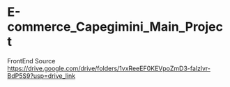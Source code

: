 # E-commerce_Capegimini_Main_Project

FrontEnd Source https://drive.google.com/drive/folders/1vxReeEF0KEVpoZmD3-falzlvr-BdP5S9?usp=drive_link
